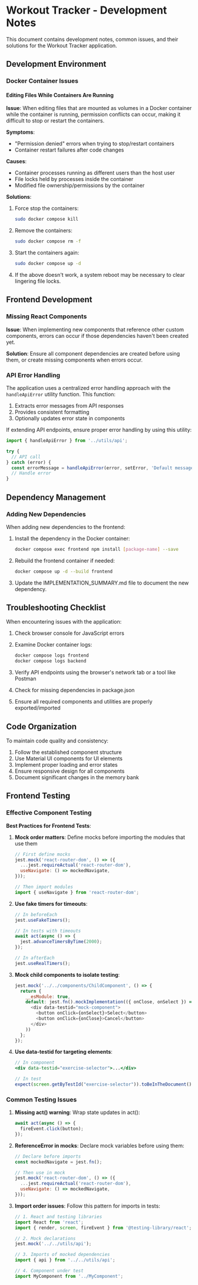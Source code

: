 # Workout Tracker - Development Notes

This document contains development notes, common issues, and their solutions for the Workout Tracker application.

## Development Environment

### Docker Container Issues

#### Editing Files While Containers Are Running

**Issue**: When editing files that are mounted as volumes in a Docker container while the container is running, permission conflicts can occur, making it difficult to stop or restart the containers.

**Symptoms**:
- "Permission denied" errors when trying to stop/restart containers
- Container restart failures after code changes

**Causes**:
- Container processes running as different users than the host user
- File locks held by processes inside the container
- Modified file ownership/permissions by the container

**Solutions**:
1. Force stop the containers:
   ```bash
   sudo docker compose kill
   ```

2. Remove the containers:
   ```bash
   sudo docker compose rm -f
   ```

3. Start the containers again:
   ```bash
   sudo docker compose up -d
   ```

4. If the above doesn't work, a system reboot may be necessary to clear lingering file locks.

## Frontend Development

### Missing React Components

**Issue**: When implementing new components that reference other custom components, errors can occur if those dependencies haven't been created yet.

**Solution**: Ensure all component dependencies are created before using them, or create missing components when errors occur.

### API Error Handling

The application uses a centralized error handling approach with the `handleApiError` utility function. This function:

1. Extracts error messages from API responses
2. Provides consistent formatting
3. Optionally updates error state in components

If extending API endpoints, ensure proper error handling by using this utility:

```javascript
import { handleApiError } from '../utils/api';

try {
  // API call
} catch (error) {
  const errorMessage = handleApiError(error, setError, 'Default message');
  // Handle error
}
```

## Dependency Management

### Adding New Dependencies

When adding new dependencies to the frontend:

1. Install the dependency in the Docker container:
   ```bash
   docker compose exec frontend npm install [package-name] --save
   ```

2. Rebuild the frontend container if needed:
   ```bash
   docker compose up -d --build frontend
   ```

3. Update the IMPLEMENTATION_SUMMARY.md file to document the new dependency.

## Troubleshooting Checklist

When encountering issues with the application:

1. Check browser console for JavaScript errors
2. Examine Docker container logs:
   ```bash
   docker compose logs frontend
   docker compose logs backend
   ```

3. Verify API endpoints using the browser's network tab or a tool like Postman
4. Check for missing dependencies in package.json
5. Ensure all required components and utilities are properly exported/imported

## Code Organization

To maintain code quality and consistency:

1. Follow the established component structure
2. Use Material UI components for UI elements
3. Implement proper loading and error states
4. Ensure responsive design for all components
5. Document significant changes in the memory bank 

## Frontend Testing

### Effective Component Testing

**Best Practices for Frontend Tests**:
1. **Mock order matters**: Define mocks before importing the modules that use them
   ```javascript
   // First define mocks
   jest.mock('react-router-dom', () => ({
     ...jest.requireActual('react-router-dom'),
     useNavigate: () => mockedNavigate,
   }));

   // Then import modules
   import { useNavigate } from 'react-router-dom';
   ```

2. **Use fake timers for timeouts**:
   ```javascript
   // In beforeEach
   jest.useFakeTimers();
   
   // In tests with timeouts
   await act(async () => {
     jest.advanceTimersByTime(2000);
   });
   
   // In afterEach
   jest.useRealTimers();
   ```

3. **Mock child components to isolate testing**:
   ```javascript
   jest.mock('../../components/ChildComponent', () => {
     return {
       __esModule: true,
       default: jest.fn().mockImplementation(({ onClose, onSelect }) => (
         <div data-testid="mock-component">
           <button onClick={onSelect}>Select</button>
           <button onClick={onClose}>Cancel</button>
         </div>
       ))
     };
   });
   ```

4. **Use data-testid for targeting elements**:
   ```jsx
   // In component
   <div data-testid="exercise-selector">...</div>
   
   // In test
   expect(screen.getByTestId("exercise-selector")).toBeInTheDocument();
   ```

### Common Testing Issues

1. **Missing act() warning**: Wrap state updates in act():
   ```javascript
   await act(async () => {
     fireEvent.click(button);
   });
   ```

2. **ReferenceError in mocks**: Declare mock variables before using them:
   ```javascript
   // Declare before imports
   const mockedNavigate = jest.fn();
   
   // Then use in mock
   jest.mock('react-router-dom', () => ({
     ...jest.requireActual('react-router-dom'),
     useNavigate: () => mockedNavigate,
   }));
   ```

3. **Import order issues**: Follow this pattern for imports in tests:
   ```javascript
   // 1. React and testing libraries
   import React from 'react';
   import { render, screen, fireEvent } from '@testing-library/react';
   
   // 2. Mock declarations
   jest.mock('../../utils/api');
   
   // 3. Imports of mocked dependencies
   import { api } from '../../utils/api';
   
   // 4. Component under test
   import MyComponent from '../MyComponent';
   ``` 